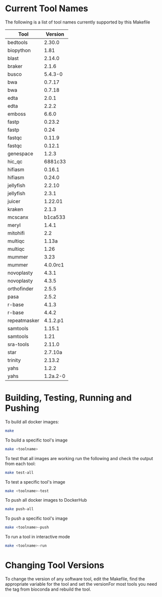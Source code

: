 Current Tool Names
==================
The following is a list of tool names currently supported by this Makefile

| Tool | Version |
| ---- | ------- |
| bedtools | 2.30.0 |
| biopython | 1.81 |
| blast | 2.14.0 |
| braker | 2.1.6 |
| busco | 5.4.3-0 |
| bwa | 0.7.17 |
| bwa | 0.7.18 |
| edta | 2.0.1 |
| edta | 2.2.2 |
| emboss | 6.6.0 |
| fastp | 0.23.2 |
| fastp | 0.24 |
| fastqc | 0.11.9 |
| fastqc | 0.12.1 |
| genespace | 1.2.3 |
| hic_qc | 6881c33 |
| hifiasm | 0.16.1 |
| hifiasm | 0.24.0 |
| jellyfish | 2.2.10 |
| jellyfish | 2.3.1 |
| juicer | 1.22.01 |
| kraken | 2.1.3 |
| mcscanx | b1ca533 |
| meryl | 1.4.1 |
| mitohifi | 2.2 |
| multiqc | 1.13a |
| multiqc | 1.26 |
| mummer | 3.23 |
| mummer | 4.0.0rc1 |
| novoplasty | 4.3.1 |
| novoplasty | 4.3.5 |
| orthofinder | 2.5.5 |
| pasa | 2.5.2 |
| r-base | 4.1.3 |
| r-base | 4.4.2 |
| repeatmasker | 4.1.2.p1 |
| samtools | 1.15.1 |
| samtools | 1.21 |
| sra-tools | 2.11.0 |
| star | 2.7.10a |
| trinity | 2.13.2 |
| yahs | 1.2.2 |
| yahs | 1.2a.2-0 |




Building, Testing, Running and Pushing
======================================
To build all docker images:
```bash
make
```

To build a specific tool's image
```bash
make <toolname>
```

To test that all images are working run the following and check the output from each tool:
```bash
make test-all
```

To test a specific tool's image
```bash
make <toolname>-test
```

To push all docker images to DockerHub
```bash
make push-all
```

To push a specific tool's image
```bash
make <toolname>-push
```

To run a tool in interactive mode
```bash
make <toolname>-run
```

Changing Tool Versions
======================
To change the version of any software tool, edit the Makefile, find the appropriate variable for the tool and set the versionFor most tools you need the tag from bioconda and rebuild the tool.
